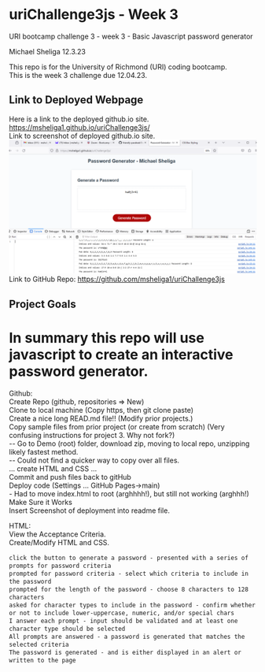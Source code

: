 # uriChallenge3js - Week 3
URI bootcamp challenge 3 - week 3 - Basic Javascript password generator

Michael Sheliga 12.3.23

This repo is for the University of Richmond (URI) coding bootcamp.  
This is the week 3 challenge due 12.04.23. 

## Link to Deployed Webpage
Here is a link to the deployed github.io site. https://msheliga1.github.io/uriChallenge3js/  
Link to screenshot of deployed github.io site. ![Challenge 3 GitHub Deployed Screenshot](./workingScreenShot.png) 
Link to GitHub Repo: https://github.com/msheliga1/uriChallenge3js  

## Project Goals
In summary this repo will use javascript to create an interactive password generator.   
==============================================================================================================================   
Github:  
    Create Repo (github, repositories => New)  
    Clone to local machine (Copy https, then git clone paste)  
    Create a nice long READ.md file!!  (Modify prior projects.)  
    Copy sample files from prior project (or create from scratch) (Very confusing instructions for project 3. Why not fork?)  
    -- Go to Demo (root) folder, download zip, moving to local repo, unzipping likely fastest method.     
    -- Could not find a quicker way to copy over all files.    
    ... create HTML and CSS ...  
    Commit and push files back to gitHub  
    Deploy code (Settings ... GitHub Pages->main)  
        - Had to move index.html to root (arghhhh!), but still not working (arghhh!)  
    Make Sure it Works  
    Insert Screenshot of deployment into readme file.  
  
HTML:   
    View the Acceptance Criteria.  
    Create/Modify HTML and CSS.   
  
    click the button to generate a password - presented with a series of prompts for password criteria  
    prompted for password criteria - select which criteria to include in the password  
    prompted for the length of the password - choose 8 characters to 128 characters  
    asked for character types to include in the password - confirm whether or not to include lower-uppercase, numeric, and/or special chars  
    I answer each prompt - input should be validated and at least one character type should be selected  
    All prompts are answered - a password is generated that matches the selected criteria  
    The password is generated - and is either displayed in an alert or written to the page  



